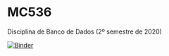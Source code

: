 # MC536
Disciplina de Banco de Dados (2º semestre de 2020)

[![Binder](https://mybinder.org/badge_logo.svg)](https://mybinder.org/v2/gh/carl-marqs/MC536/master)
